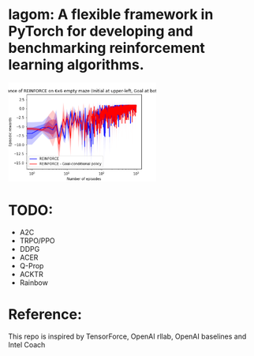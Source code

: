 # lagom: A flexible framework in PyTorch for developing and benchmarking reinforcement learning algorithms. 
<img src='logs/tmp.png' width='300'>

# TODO:
- A2C
- TRPO/PPO
- DDPG
- ACER
- Q-Prop
- ACKTR
- Rainbow

# Reference: 
This repo is inspired by TensorForce, OpenAI rllab, OpenAI baselines and Intel Coach